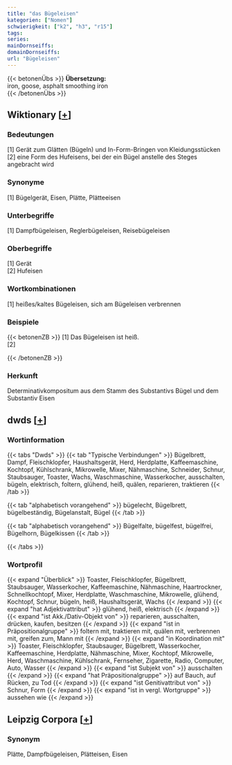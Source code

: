 ```yaml
---
title: "das Bügeleisen"
kategorien: ["Nomen"]
schwierigkeit: ["k2", "h3", "r15"]
tags:
series:
mainDornseiffs:
domainDornseiffs:
url: "Bügeleisen"
---
```


{{< betonenÜbs >}}
**Übersetzung:**  
iron, goose, asphalt smoothing iron  
{{< /betonenÜbs >}}

## Wiktionary [[+](https://de.wiktionary.org/wiki/Bügeleisen)]

### Bedeutungen
[1] Gerät zum Glätten (Bügeln) und In-Form-Bringen von Kleidungsstücken  
[2] eine Form des Hufeisens, bei der ein Bügel anstelle des Steges angebracht wird  

### Synonyme
[1] Bügelgerät, Eisen, Plätte, Plätteeisen  

### Unterbegriffe
[1] Dampfbügeleisen, Reglerbügeleisen, Reisebügeleisen  

### Oberbegriffe
[1] Gerät  
[2] Hufeisen  

### Wortkombinationen
[1] heißes/kaltes Bügeleisen, sich am Bügeleisen verbrennen  

### Beispiele
{{< betonenZB >}}
[1] Das Bügeleisen ist heiß.  
[2]  

{{< /betonenZB >}}
### Herkunft
Determinativkompositum aus dem Stamm des Substantivs Bügel und dem Substantiv Eisen  



## dwds [[+](https://www.dwds.de/wb/Bügeleisen)]

### Wortinformation
{{< tabs "Dwds" >}}
{{< tab "Typische Verbindungen" >}}
Bügelbrett, Dampf, Fleischklopfer, Haushaltsgerät, Herd, Herdplatte, Kaffeemaschine, Kochtopf, Kühlschrank, Mikrowelle, Mixer, Nähmaschine, Schneider, Schnur, Staubsauger, Toaster, Wachs, Waschmaschine, Wasserkocher, ausschalten, bügeln, elektrisch, foltern, glühend, heiß, quälen, reparieren, traktieren
{{< /tab >}}

{{< tab "alphabetisch vorangehend" >}}
bügelecht, Bügelbrett, bügelbeständig, Bügelanstalt, Bügel
{{< /tab >}}

{{< tab "alphabetisch vorangehend" >}}
Bügelfalte, bügelfest, bügelfrei, Bügelhorn, Bügelkissen
{{< /tab >}}

{{< /tabs >}}

### Wortprofil
{{< expand "Überblick" >}} Toaster, Fleischklopfer, Bügelbrett, Staubsauger, Wasserkocher, Kaffeemaschine, Nähmaschine, Haartrockner, Schnellkochtopf, Mixer, Herdplatte, Waschmaschine, Mikrowelle, glühend, Kochtopf, Schnur, bügeln, heiß, Haushaltsgerät, Wachs {{< /expand >}}
{{< expand "hat Adjektivattribut" >}} glühend, heiß, elektrisch {{< /expand >}}
{{< expand "ist Akk./Dativ-Objekt von" >}} reparieren, ausschalten, drücken, kaufen, besitzen {{< /expand >}}
{{< expand "ist in Präpositionalgruppe" >}} foltern mit, traktieren mit, quälen mit, verbrennen mit, greifen zum, Mann mit {{< /expand >}}
{{< expand "in Koordination mit" >}} Toaster, Fleischklopfer, Staubsauger, Bügelbrett, Wasserkocher, Kaffeemaschine, Herdplatte, Nähmaschine, Mixer, Kochtopf, Mikrowelle, Herd, Waschmaschine, Kühlschrank, Fernseher, Zigarette, Radio, Computer, Auto, Wasser {{< /expand >}}
{{< expand "ist Subjekt von" >}} ausschalten {{< /expand >}}
{{< expand "hat Präpositionalgruppe" >}} auf Bauch, auf Rücken, zu Tod {{< /expand >}}
{{< expand "ist Genitivattribut von" >}} Schnur, Form {{< /expand >}}
{{< expand "ist in vergl. Wortgruppe" >}} aussehen wie {{< /expand >}}

## Leipzig Corpora [[+](https://corpora.uni-leipzig.de/en/res?word=Bügeleisen&corpusId=deu_newscrawl-public_2018)]


### Synonym
Plätte, Dampfbügeleisen, Plätteisen, Eisen


